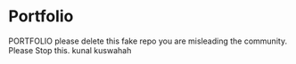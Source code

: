 # Portfolio
PORTFOLIO
please delete this fake repo you are misleading the community.
Please Stop this.
kunal kuswahah
